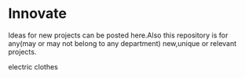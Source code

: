 # Innovate
Ideas for new projects can be posted here.Also this repository is for any(may or may not belong to any department) new,unique or relevant projects.

electric clothes
